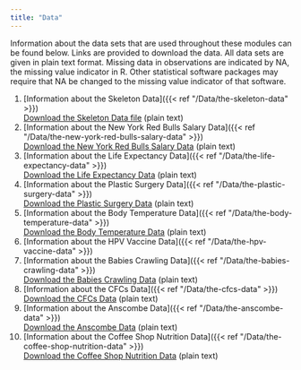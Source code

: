 ```yaml
---
title: "Data"
---
```


Information about the data sets that are used throughout these modules can be found below. Links are provided to download the data. All data sets are given in plain text format. Missing data in observations are indicated by NA, the missing value indicator in R. Other statistical software packages may require that NA be changed to the missing value indicator of that software.

1. [Information about the Skeleton Data]({{< ref "/Data/the-skeleton-data" >}})  
[Download the Skeleton Data file](./SkeletonDatacomplete.txt) (plain text)
1. [Information about the New York Red Bulls Salary Data]({{< ref "/Data/the-new-york-red-bulls-salary-data" >}})  
[Download the New York Red Bulls Salary Data](./NYRedBullsSalaries.txt) (plain text)
1. [Information about the Life Expectancy Data]({{< ref "/Data/the-life-expectancy-data" >}})  
[Download the Life Expectancy Data](./LifeExpDatacomplete.txt) (plain text)
1. [Information about the Plastic Surgery Data]({{< ref "/Data/the-plastic-surgery-data" >}})  
[Download the Plastic Surgery Data](./agechange.txt) (plain text)
1. [Information about the Body Temperature Data]({{< ref "/Data/the-body-temperature-data" >}})  
[Download the Body Temperature Data](./TempData.txt) (plain text)
1. [Information about the HPV Vaccine Data]({{< ref "/Data/the-hpv-vaccine-data" >}})  
1. [Information about the Babies Crawling Data]({{< ref "/Data/the-babies-crawling-data" >}})  
[Download the Babies Crawling Data](./BabiesCrawlingData.txt) (plain text)
1. [Information about the CFCs Data]({{< ref "/Data/the-cfcs-data" >}})  
[Download the CFCs Data](./CFCdata.txt) (plain text)
1. [Information about the Anscombe Data]({{< ref "/Data/the-anscombe-data" >}})  
[Download the Anscombe Data](./anscombedata.txt) (plain text)
1. [Information about the Coffee Shop Nutrition Data]({{< ref "/Data/the-coffee-shop-nutrition-data" >}})  
[Download the Coffee Shop Nutrition Data](./starbucks.txt) (plain text)
